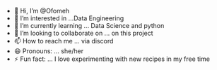 - 👋 Hi, I’m @Ofomeh
- 👀 I’m interested in ...Data Engineering 
- 🌱 I’m currently learning ... Data Science and python
- 💞️ I’m looking to collaborate on ... on this project 
- 📫 How to reach me ... via discord
- 😄 Pronouns: ... she/her
- ⚡ Fun fact: ...  I love experimenting with new recipes in my free time

<!---
Ofomeh/Ofomeh is a ✨ special ✨ repository because its `README.md` (this file) appears on your GitHub profile.
You can click the Preview link to take a look at your changes.
--->
